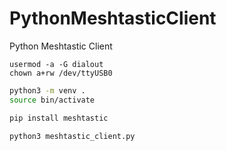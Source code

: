 # PythonMeshtasticClient
Python Meshtastic Client

```root-bash
usermod -a -G dialout
chown a+rw /dev/ttyUSB0
```

```bash
python3 -m venv .
source bin/activate

pip install meshtastic

python3 meshtastic_client.py
```
